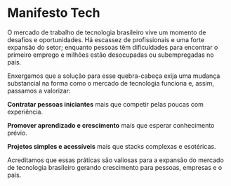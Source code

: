 # Manifesto Tech

O mercado de trabalho de tecnologia brasileiro vive um momento de desafios e oportunidades. 
Há escassez de profissionais e uma forte expansão do setor; enquanto pessoas têm dificuldades 
para encontrar o primeiro emprego e milhões estão desocupadas ou subempregadas no país.

Enxergamos que a solução para esse quebra-cabeça exija uma mudança substancial na forma como 
o mercado de tecnologia funciona e, assim, passamos a valorizar:

**Contratar pessoas iniciantes** mais que competir pelas poucas com experiência.

**Promover aprendizado e crescimento** mais que esperar conhecimento prévio.

**Projetos simples e acessíveis** mais que stacks complexas e esotéricas.

Acreditamos que essas práticas são valiosas para a expansão do mercado de tecnologia 
brasileiro gerando crescimento para pessoas, empresas e o país.
